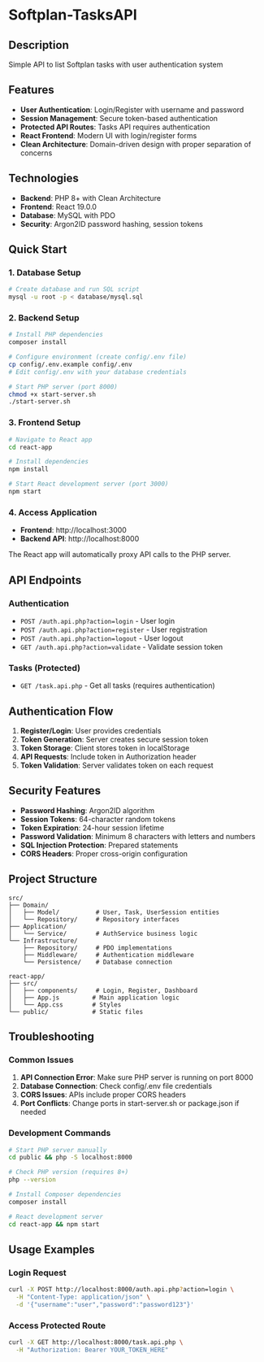 # Softplan-TasksAPI

## Description
Simple API to list Softplan tasks with user authentication system

## Features
- **User Authentication**: Login/Register with username and password
- **Session Management**: Secure token-based authentication
- **Protected API Routes**: Tasks API requires authentication
- **React Frontend**: Modern UI with login/register forms
- **Clean Architecture**: Domain-driven design with proper separation of concerns

## Technologies
- **Backend**: PHP 8+ with Clean Architecture
- **Frontend**: React 19.0.0
- **Database**: MySQL with PDO
- **Security**: Argon2ID password hashing, session tokens

## Quick Start

### 1. Database Setup
```bash
# Create database and run SQL script
mysql -u root -p < database/mysql.sql
```

### 2. Backend Setup
```bash
# Install PHP dependencies
composer install

# Configure environment (create config/.env file)
cp config/.env.example config/.env
# Edit config/.env with your database credentials

# Start PHP server (port 8000)
chmod +x start-server.sh
./start-server.sh
```

### 3. Frontend Setup
```bash
# Navigate to React app
cd react-app

# Install dependencies
npm install

# Start React development server (port 3000)
npm start
```

### 4. Access Application
- **Frontend**: http://localhost:3000
- **Backend API**: http://localhost:8000

The React app will automatically proxy API calls to the PHP server.

## API Endpoints

### Authentication
- `POST /auth.api.php?action=login` - User login
- `POST /auth.api.php?action=register` - User registration  
- `POST /auth.api.php?action=logout` - User logout
- `GET /auth.api.php?action=validate` - Validate session token

### Tasks (Protected)
- `GET /task.api.php` - Get all tasks (requires authentication)

## Authentication Flow

1. **Register/Login**: User provides credentials
2. **Token Generation**: Server creates secure session token
3. **Token Storage**: Client stores token in localStorage
4. **API Requests**: Include token in Authorization header
5. **Token Validation**: Server validates token on each request

## Security Features

- **Password Hashing**: Argon2ID algorithm
- **Session Tokens**: 64-character random tokens
- **Token Expiration**: 24-hour session lifetime
- **Password Validation**: Minimum 8 characters with letters and numbers
- **SQL Injection Protection**: Prepared statements
- **CORS Headers**: Proper cross-origin configuration

## Project Structure

```
src/
├── Domain/
│   ├── Model/          # User, Task, UserSession entities
│   └── Repository/     # Repository interfaces
├── Application/
│   └── Service/        # AuthService business logic
└── Infrastructure/
    ├── Repository/     # PDO implementations
    ├── Middleware/     # Authentication middleware
    └── Persistence/    # Database connection

react-app/
├── src/
│   ├── components/     # Login, Register, Dashboard
│   ├── App.js         # Main application logic
│   └── App.css        # Styles
└── public/            # Static files
```

## Troubleshooting

### Common Issues

1. **API Connection Error**: Make sure PHP server is running on port 8000
2. **Database Connection**: Check config/.env file credentials
3. **CORS Issues**: APIs include proper CORS headers
4. **Port Conflicts**: Change ports in start-server.sh or package.json if needed

### Development Commands

```bash
# Start PHP server manually
cd public && php -S localhost:8000

# Check PHP version (requires 8+)
php --version

# Install Composer dependencies
composer install

# React development server
cd react-app && npm start
```

## Usage Examples

### Login Request
```bash
curl -X POST http://localhost:8000/auth.api.php?action=login \
  -H "Content-Type: application/json" \
  -d '{"username":"user","password":"password123"}'
```

### Access Protected Route
```bash
curl -X GET http://localhost:8000/task.api.php \
  -H "Authorization: Bearer YOUR_TOKEN_HERE"
